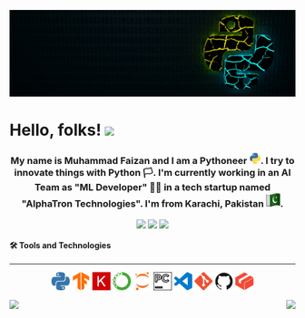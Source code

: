 <!--
### Hi there 👋
-->
![python cover img](resources/python-4785225.jpg)
# Hello, folks! <img src="https://raw.githubusercontent.com/MartinHeinz/MartinHeinz/master/wave.gif" width="30px">
<h3 align='center'>My name is Muhammad Faizan and I am a Pythoneer <img height="20" width="20" src="resources/giphy.gif">. I try to innovate things with Python 🏳️. I'm currently working in an AI Team as "ML Developer" 👨‍💻 in a tech startup named "AlphaTron Technologies". I'm from Karachi, Pakistan <img height="25" width="25" src="resources/pakistan.png">.</h3>

<div>
  <p align='center'>
    <img src="https://badges.pufler.dev/years/qfaizan401" align="center"> <img src='https://badges.pufler.dev/repos/qfaizan401' align='center'>
    <img src='https://badges.pufler.dev/commits/monthly/qfaizan401' align='center'>
  </p>
</div>
<!--
[![Years Badge](https://badges.pufler.dev/years/qfaizan401)](https://badges.pufler.dev)
[![Repos Badge](https://badges.pufler.dev/repos/qfaizan401)](https://badges.pufler.dev)
[![Commits Badge](https://badges.pufler.dev/commits/monthly/qfaizan401)](https://badges.pufler.dev)
-->
  

#### 🛠️ Tools and Technologies
----
<p align="center">
  <img height="32" width="32" src="resources/python.svg" /> <img height="32" width="32" src="resources/tensorflow.svg" /> <img height="32" width="32" src="resources/keras.svg" /> <img height="32" width="32" src="resources/anaconda.svg" /> <img height="32" width="32" src="resources/jupyter.svg" /> <img height="32" width="32" src="resources/pycharm.svg" /> <img height="32" width="32" src="resources/visualstudiocode.svg" /> <img height="32" width="32" src="resources/git.svg" /> <img height="32" width="32" src="resources/github.svg" /> <img height="32" width="32" src="resources/gitlfs.svg" />
</p>

<div>
    <p>
      <img align="left" src='https://github-readme-stats.vercel.app/api?username=qfaizan401&show_icons=true&theme=radical&hide_border=True'>
    </p>
</div>

<div>
  <p>
    <img align="right" src='https://github-readme-stats.vercel.app/api/top-langs/?username=qfaizan401&theme=radical&hide=html,shell&hide_border=True'>
  </p>
</div>

<!--
[![Anurag's GitHub stats](https://github-readme-stats.vercel.app/api?username=qfaizan401&show_icons=true&theme=radical&hide_border=True)](https://github.com/anuraghazra/github-readme-stats)
[![Top Langs](https://github-readme-stats.vercel.app/api/top-langs/?username=qfaizan401&theme=radical&hide=html,shell&hide_border=True)](https://github.com/anuraghazra/github-readme-stats)
-->



<!--
**qfaizan401/qfaizan401** is a ✨ _special_ ✨ repository because its `README.md` (this file) appears on your GitHub profile.

Here are some ideas to get you started:

- 🔭 I’m currently working on ...
- 🌱 I’m currently learning ...
- 👯 I’m looking to collaborate on ...
- 🤔 I’m looking for help with ...
- 💬 Ask me about ...
- 📫 How to reach me: ...
- 😄 Pronouns: ...
- ⚡ Fun fact: ...
-->
